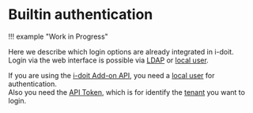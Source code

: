 # Builtin authentication

!!! example "Work in Progress"

Here we describe which login options are already integrated in i-doit.<br>
Login via the web interface is possible via [LDAP](../ldap-directory/index.md) or [local user](creating-a-local-user.md).

If you are using the [i-doit Add-on API](../../i-doit-pro-add-ons/api/index.md#authentication-and-authorization), you need a [local user](creating-a-local-user.md) for authentication.<br>
Also you need the [API Token](../../i-doit-pro-add-ons/api/index.md#authentication-and-authorization), which is for identify the [tenant](../../system-administration/multi-tenant.md) you want to login.
